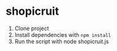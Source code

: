# shopicruit
1. Clone project
2. Install dependencies with `npm install`
3. Run the script with node shopicruit.js

